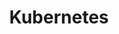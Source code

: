 ---
title: "Kubernetes"
description: ""
slug: "k8s"
image: "k8s.png"
style:
    background: "#2a9d8f"
    color: "#fff"
---
